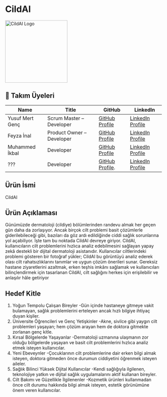 # CildAI
<img src="https://github.com/user-attachments/assets/870f26fb-11a6-4441-bf93-0b908a8b1d17" alt="CildAI Logo" width="200"/>

## 👥 Takım Üyeleri

| Name              | Title                        | GitHub                                                                 | LinkedIn                                                                 |
|-------------------|------------------------------|------------------------------------------------------------------------|--------------------------------------------------------------------------|
| Yusuf Mert Genç   | Scrum Master – Developer     | [GitHub Profile](https://github.com/YusufMertGenc)                     | [LinkedIn Profile](https://www.linkedin.com/in/yusufmertgenc/)           |
| Feyza İnal        | Product Owner – Developer    | [GitHub Profile](https://github.com/feyza-inl)                        | [LinkedIn Profile](https://www.linkedin.com/in/feyzainalcse1/)            |
| Muhammed İkbal    | Developer                    | [GitHub Profile](https://github.com/m-ikbal)                           | [LinkedIn Profile](https://www.linkedin.com/in/m-ikb4l/)                 |
| ???               | Developer                    | [GitHub Profile]().                                                    | [LinkedIn Profile]()                                                     |

## Ürün İsmi
CildAI

## Ürün Açıklaması

Günümüzde dermatoloji (cildiye) bölümlerinden randevu almak her geçen gün daha da zorlaşıyor. Ancak birçok cilt problemi basit çözümlerle giderilebileceği gibi, bazıları da göz ardı edildiğinde ciddi sağlık sorunlarına yol açabiliyor. İşte tam bu noktada CildAI devreye giriyor.
CildAI, kullanıcıların cilt problemlerini hızlıca analiz edebilmesini sağlayan yapay zekâ destekli bir dijital dermatoloji asistanıdır. Kullanıcılar ciltlerindeki problemi gösteren bir fotoğraf yükler; CildAI bu görüntüyü analiz ederek olası cilt rahatsızlıklarını tanımlar ve uygun çözüm önerileri sunar.
Gereksiz hastane ziyaretlerini azaltmak, erken teşhis imkânı sağlamak ve kullanıcıları bilinçlendirmek için tasarlanan CildAI, cilt sağlığını herkes için erişilebilir ve anlaşılır hâle getiriyor

## Hedef Kitle

1. Yoğun Tempolu Çalışan Bireyler
   -Gün içinde hastaneye gitmeye vakit bulamayan, sağlık problemlerini erteleyen ancak hızlı bilgiye ihtiyaç duyan kişiler.
2. Üniversite Öğrencileri ve Genç Yetişkinler
   -Akne, sivilce gibi yaygın cilt problemleri yaşayan; hem çözüm arayan hem de doktora gitmekte zorlanan genç kitle.
3. Kırsal Bölgelerde Yaşayanlar
   -Dermatoloji uzmanına ulaşmanın zor olduğu bölgelerde yaşayan ve basit cilt problemlerini hızlıca analiz etmek isteyen kullanıcılar.
4. Yeni Ebeveynler
   -Çocuklarının cilt problemlerine dair erken bilgi almak isteyen, doktora gitmeden önce durumun ciddiyetini öğrenmek isteyen aileler.
5. Sağlık Bilinci Yüksek Dijital Kullanıcılar
   -Kendi sağlığıyla ilgilenen, teknolojiye yatkın ve dijital sağlık uygulamalarını aktif kullanan bireyler.
6. Cilt Bakımı ve Güzellikle İlgilenenler
   -Kozmetik ürünleri kullanmadan önce cilt durumu hakkında bilgi almak isteyen, estetik görünümüne önem veren kullanıcılar.
   
   
